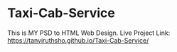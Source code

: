# Taxi-Cab-Service
This is MY PSD to HTML Web Design.
Live Project Link: https://tanviruthsho.github.io/Taxi-Cab-Service/
